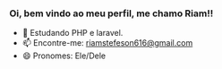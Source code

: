 ### Oi, bem vindo ao meu perfil, me chamo Riam!!

- 🌱 Estudando PHP e laravel.
- 📫 Encontre-me: riamstefeson616@gmail.com
- 😄 Pronomes: Ele/Dele
